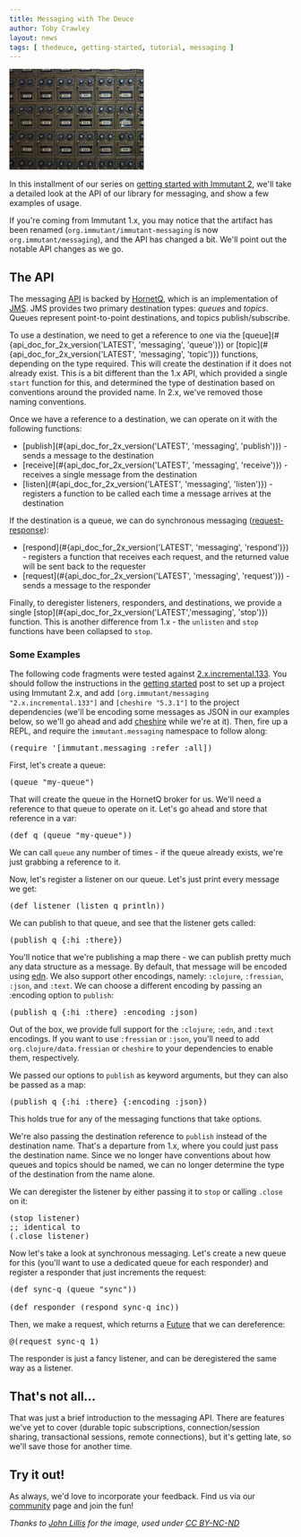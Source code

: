 ```yaml
---
title: Messaging with The Deuce
author: Toby Crawley
layout: news
tags: [ thedeuce, getting-started, tutorial, messaging ]
---
```


<a href="https://flic.kr/p/6ZpegH"><img src="/images/news/mailboxes.jpg" alt="[mailboxes]" class="alignleft bordered"/></a>

In this installment of our series on
[getting started with Immutant 2](/news/tags/thedeuce/), we'll take a
detailed look at the API of our library for messaging, and show
a few examples of usage.

If you're coming from Immutant 1.x, you may notice that the artifact
has been renamed (`org.immutant/immutant-messaging` is now
`org.immutant/messaging`), and the API has changed a bit. We'll point
out the notable API changes as we go.

## The API

The messaging [API](#{api_doc_for_2x_version('LATEST')})
 is backed by [HornetQ], which is an implementation
of [JMS]. JMS provides two primary destination types: *queues* and
*topics*. Queues represent point-to-point destinations, and topics
publish/subscribe.

To use a destination, we need to get a reference to one via the
[queue](#{api_doc_for_2x_version('LATEST', 'messaging', 'queue')}) or
[topic](#{api_doc_for_2x_version('LATEST', 'messaging', 'topic')})
functions, depending on the type required. This will create the
destination if it does not already exist. This is a bit different than
the 1.x API, which provided a single `start` function for this, and
determined the type of destination based on conventions around the
provided name. In 2.x, we've removed those naming conventions.

Once we have a reference to a destination, we can operate on it with
the following functions:

* [publish](#{api_doc_for_2x_version('LATEST', 'messaging', 'publish')}) -
  sends a message to the destination
* [receive](#{api_doc_for_2x_version('LATEST', 'messaging', 'receive')}) -
  receives a single message from the destination
* [listen](#{api_doc_for_2x_version('LATEST', 'messaging', 'listen')}) -
  registers a function to be called each time a message
  arrives at the destination

If the destination is a queue, we can do synchronous messaging
([request-response]):

* [respond](#{api_doc_for_2x_version('LATEST', 'messaging', 'respond')}) -
  registers a function that receives each request, and the
  returned value will be sent back to the requester
* [request](#{api_doc_for_2x_version('LATEST', 'messaging', 'request')}) -
  sends a message to the responder

Finally, to deregister listeners, responders, and destinations, we
provide a single
[stop](#{api_doc_for_2x_version('LATEST','messaging', 'stop')})
function. This is another difference from 1.x -
the `unlisten` and `stop` functions have been collapsed to `stop`.

### Some Examples

The following code fragments were tested against
[2.x.incremental.133](http://immutant.org/builds/2x/). You should
follow the instructions in the [getting started] post to set up a
project using Immutant 2.x, and add
`[org.immutant/messaging "2.x.incremental.133"]` and
`[cheshire "5.3.1"]` to the project dependencies (we'll be encoding
some messages as JSON in our examples below, so we'll go ahead and add
[cheshire](https://github.com/dakrone/cheshire) while we're at
it). Then, fire up a REPL, and require the `immutant.messaging`
namespace to follow along:

<pre class="syntax clojure">(require '[immutant.messaging :refer :all])</pre>

First, let's create a queue:

<pre class="syntax clojure">(queue "my-queue")</pre>

That will create the queue in the HornetQ broker for us. We'll need a
reference to that queue to operate on it. Let's go ahead and store
that reference in a var:

<pre class="syntax clojure">(def q (queue "my-queue"))</pre>

We can call `queue` any number of times - if the queue already exists,
we're just grabbing a reference to it.

Now, let's register a listener on our queue. Let's just print every
message we get:

<pre class="syntax clojure">(def listener (listen q println))</pre>

We can publish to that queue, and see that the listener gets called:

<pre class="syntax clojure">(publish q {:hi :there})</pre>

You'll notice that we're publishing a map there - we can publish
pretty much any data structure as a message. By default, that message
will be encoded using [edn]. We also support other encodings, namely:
`:clojure`, `:fressian`, `:json`, and `:text`. We can choose a
different encoding by passing an :encoding option to `publish`:

<pre class="syntax clojure">(publish q {:hi :there} :encoding :json)</pre>

Out of the box, we provide full support for the `:clojure`, `:edn`,
and `:text` encodings. If you want to use `:fressian` or `:json`,
you'll need to add `org.clojure/data.fressian` or `cheshire` to your
dependencies to enable them, respectively.

We passed our options to `publish` as keyword arguments, but they can
also be passed as a map:

<pre class="syntax clojure">(publish q {:hi :there} {:encoding :json})</pre>

This holds true for any of the messaging functions that take options.

We're also passing the destination reference to `publish` instead of the
destination name. That's a departure from 1.x, where you could just pass the
destination name. Since we no longer have conventions about how queues and
topics should be named, we can no longer determine the type of the
destination from the name alone.

We can deregister the listener by either passing it to `stop` or
calling `.close` on it:

<pre class="syntax clojure">(stop listener)
;; identical to
(.close listener)</pre>

Now let's take a look at synchronous messaging. Let's create a new
queue for this (you'll want to use a dedicated queue for each
responder) and register a responder that just increments the request:

<pre class="syntax clojure">(def sync-q (queue "sync"))

(def responder (respond sync-q inc))</pre>

Then, we make a request, which returns a [Future] that we can
dereference:

<pre class="syntax clojure">@(request sync-q 1)</pre>

The responder is just a fancy listener, and can be deregistered the
same way as a listener.

## That's not all...

That was just a brief introduction to the messaging API. There are
features we've yet to cover (durable topic subscriptions,
connection/session sharing, transactional sessions, remote
connections), but it's getting late, so we'll save those for another
time.

## Try it out!

As always, we'd love to incorporate your feedback. Find us via our
[community] page and join the fun!

*Thanks to [John Lillis](https://flic.kr/p/6ZpegH) for the image, used under [CC BY-NC-ND](https://creativecommons.org/licenses/by-nc-nd/2.0/)*

[HornetQ]: http://hornetq.jboss.org/
[JMS]: https://en.wikipedia.org/wiki/Java_Message_Service
[getting started]: /news/2014/04/28/getting-started-with-2x/
[request-response]: https://en.wikipedia.org/wiki/Request-response
[community]: http://immutant.org/community/
[Future]: http://docs.oracle.com/javase/7/docs/api/java/util/concurrent/Future.html
[edn]: https://github.com/edn-format/edn
